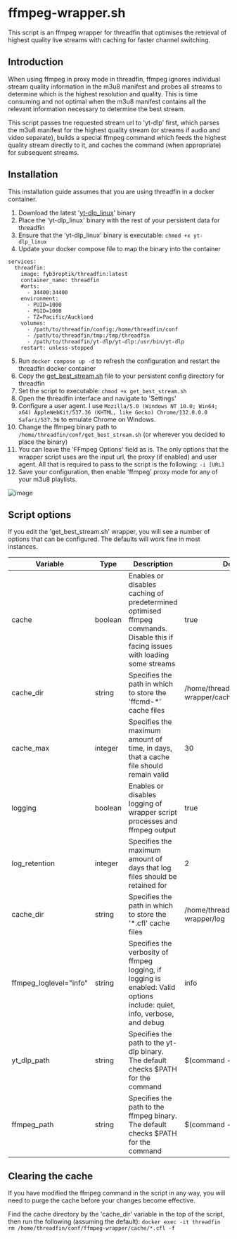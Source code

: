 # ffmpeg-wrapper.sh

This script is an ffmpeg wrapper for threadfin that optimises the retrieval of highest quality live streams with caching for faster channel switching.

## Introduction

When using ffmpeg in proxy mode in threadfin, ffmpeg ignores individual stream quality information in the m3u8 manifest and probes all streams to determine which is the highest resolution and quality. This is time consuming and not optimal when the m3u8 manifest contains all the relevant information necessary to determine the best stream.

This script passes tne requested stream url to 'yt-dlp' first, which parses the m3u8 manifest for the highest quality stream (or streams if audio and video separate), builds a special ffmpeg command which feeds the highest quality stream directly to it, and caches the command (when appropriate) for subsequent streams.

## Installation

This installation guide assumes that you are using threadfin in a docker container.

1. Download the latest '[yt-dlp_linux](https://github.com/yt-dlp/yt-dlp/releases)' binary
2. Place the 'yt-dlp_linux' binary with the rest of your persistent data for threadfin
3. Ensure that the 'yt-dlp_linux' binary is executable: ```chmod +x yt-dlp_linux```
4. Update your docker compose file to map the binary into the container

```
services:
  threadfin:
    image: fyb3roptik/threadfin:latest
    container_name: threadfin
    #orts:
      - 34400:34400
    environment:
      - PUID=1000
      - PGID=1000
      - TZ=Pacific/Auckland
    volumes:
      - /path/to/threadfin/config:/home/threadfin/conf
      - /path/to/threadfin/tmp:/tmp/threadfin
      - /path/to/threadfin/yt-dlp/yt-dlp:/usr/bin/yt-dlp
    restart: unless-stopped
```

5. Run ```docker compose up -d``` to refresh the configuration and restart the threadfin docker container
6. Copy the [get_best_stream.sh](get_best_stream.sh) file to your persistent config directory for threadfin
7. Set the script to executable: ```chmod +x get_best_stream.sh```
8. Open the threadfin interface and navigate to 'Settings'
9. Configure a user agent. I use ```Mozilla/5.0 (Windows NT 10.0; Win64; x64) AppleWebKit/537.36 (KHTML, like Gecko) Chrome/132.0.0.0 Safari/537.36``` to emulate Chrome on Windows.
10. Change the ffmpeg binary path to ```/home/threadfin/conf/get_best_stream.sh``` (or wherever you decided to place the binary)
11. You can leave the 'FFmpeg Options' field as is. The only options that the wrapper script uses are the input url, the proxy (if enabled) and user agent. All that is required to pass to the script is the following: ```-i [URL]```
12. Save your configuration, then enable 'ffmpeg' proxy mode for any of your m3u8 playlists.

![image](https://github.com/user-attachments/assets/a664adad-1c65-4bd8-a711-b916a84b581a)

## Script options

If you edit the 'get_best_stream.sh' wrapper, you will see a number of options that can be configured. The defaults will work fine in most instances.

| Variable | Type | Description | Default |
| --- | --- | --- | --- | 
| cache | boolean | Enables or disables caching of predetermined optimised ffmpeg commands. Disable this if facing issues with loading some streams | true |
| cache_dir | string | Specifies the path in which to store the 'ffcmd-*' cache files | /home/threadfin/conf/ffmpeg-wrapper/cache |
| cache_max | integer | Specifies the maximum amount of time, in days, that a cache file should remain valid | 30 |
| logging | boolean | Enables or disables logging of wrapper script processes and ffmpeg output | true |
| log_retention | integer | Specifies the maximum amount of days that log files should be retained for | 2 |
| cache_dir | string | Specifies the path in which to store the '*.cfl' cache files | /home/threadfin/conf/ffmpeg-wrapper/log |
| ffmpeg_loglevel="info" | string | Specifies the verbosity of ffmpeg logging, if logging is enabled: Valid options include: quiet, info, verbose, and debug | info |
| yt_dlp_path | string | Specifies the path to the yt-dlp binary. The default checks $PATH for the command | $(command -v yt-dlp) |
| ffmpeg_path | string | Specifies the path to the ffmpeg binary. The default checks $PATH for the command | $(command -v ffmpeg) |

## Clearing the cache

If you have modified the ffmpeg command in the script in any way, you will need to purge the cache before your changes become effective.

Find the cache directory by the 'cache_dir' variable in the top of the script, then run the following (assuming the default): ```docker exec -it threadfin rm /home/threadfin/conf/ffmpeg-wrapper/cache/*.cfl -f```
